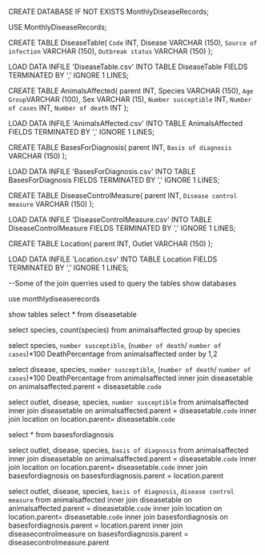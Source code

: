 

CREATE DATABASE IF NOT EXISTS MonthlyDiseaseRecords;

USE MonthlyDiseaseRecords;


CREATE TABLE DiseaseTable(
`Code` INT,
Disease VARCHAR (150),
`Source of infection` VARCHAR (150),
`Outbreak status` VARCHAR (150)
);

LOAD DATA INFILE 'DiseaseTable.csv' INTO TABLE DiseaseTable
FIELDS TERMINATED BY ','
IGNORE 1 LINES;


CREATE TABLE AnimalsAffected(
parent INT,
Species VARCHAR (150),
`Age Group`VARCHAR (100),
Sex VARCHAR (15),
`Number susceptible` INT,
`Number of cases` INT,
`Number of death` INT
);

LOAD DATA INFILE 'AnimalsAffected.csv' INTO TABLE AnimalsAffected
FIELDS TERMINATED BY ','
IGNORE 1 LINES;

CREATE TABLE BasesForDiagnosis(
parent INT,
`Basis of diagnosis` VARCHAR (150)
);

LOAD DATA INFILE 'BasesForDiagnosis.csv' INTO TABLE BasesForDiagnosis
FIELDS TERMINATED BY ','
IGNORE 1 LINES;


CREATE TABLE DiseaseControlMeasure(
parent INT,
`Disease control measure` VARCHAR (150)
);

LOAD DATA INFILE 'DiseaseControlMeasure.csv' INTO TABLE DiseaseControlMeasure
FIELDS TERMINATED BY ','
IGNORE 1 LINES;


CREATE TABLE Location(
parent INT,
Outlet VARCHAR (150)
);

LOAD DATA INFILE 'Location.csv' INTO TABLE Location
FIELDS TERMINATED BY ','
IGNORE 1 LINES;


--Some of the join querries used to query the tables
show databases

use monthlydiseaserecords

show tables
select * from diseasetable

select species, count(species)
from animalsaffected
group by species

 
select species, `number susceptible`, (`number of death`/ `number of cases`)*100 DeathPercentage
from animalsaffected
order by 1,2


select disease, species, `number susceptible`, (`number of death`/ `number of cases`)*100 DeathPercentage
from animalsaffected
inner join diseasetable
on animalsaffected.parent = diseasetable.`code`
 
select outlet, disease, species, `number susceptible`
from animalsaffected
inner join diseasetable
on animalsaffected.parent = diseasetable.`code`
inner join location
on location.parent= diseasetable.`code`

select * from basesfordiagnosis

select outlet, disease, species, `basis of diagnosis`
from animalsaffected
inner join diseasetable
on animalsaffected.parent = diseasetable.`code`
inner join location
on location.parent= diseasetable.`code`
inner join basesfordiagnosis
on basesfordiagnosis.parent = location.parent


select outlet, disease, species, `basis of diagnosis`, `disease control measure`
from animalsaffected
inner join diseasetable
on animalsaffected.parent = diseasetable.`code`
inner join location
on location.parent= diseasetable.`code`
inner join basesfordiagnosis
on basesfordiagnosis.parent = location.parent
inner join diseasecontrolmeasure
on basesfordiagnosis.parent = diseasecontrolmeasure.parent
